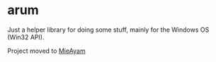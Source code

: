# arum
Just a helper library for doing some stuff, mainly for the Windows OS (Win32 API).

Project moved to [MieAyam](https://github.com/apatheticmindfulness/MieAyam)
